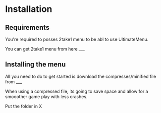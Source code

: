 # Installation


## Requirements
You're required to posses 2take1 menu to be abl to use UltimateMenu.

You can get 2take1 menu from here ___

## Installing the menu
All you need to do to get started is download the compresses/minified file from ___

When using a compressed file, its going to save space and allow for a smooother game play with less crashes.


Put the folder in X